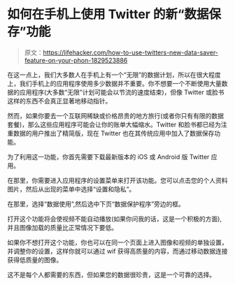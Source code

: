 # 如何在手机上使用 Twitter 的新“数据保存”功能

> 原文：<https://lifehacker.com/how-to-use-twitters-new-data-saver-feature-on-your-phon-1829523886>

在这一点上，我们大多数人在手机上有一个“无限”的数据计划，所以在很大程度上，我们手机上的应用程序使用多少数据并不重要。你不想要一个不断使用大量数据的应用程序(大多数“无限”计划可能会以节流的速度结束)，但像 Twitter 或脸书这样的东西不会真正显著地移动指针。



然而，如果你要去一个互联网稀缺或价格昂贵的地方旅行(或者你只有有限的数据套餐)，那么这些应用程序可能会让你的账单大幅缩水。Twitter 和脸书都已经为注重数据的用户推出了精简版，现在 Twitter 也在其传统应用中加入了数据保存功能。

为了利用这一功能，你首先需要下载最新版本的 iOS 或 Android 版 Twitter 应用。

在那里，你需要进入应用程序的设置菜单来打开该功能。您可以点击您的个人资料图片，然后从出现的菜单中选择“设置和隐私”。

在那里，选择“数据使用”,然后选中下页“数据保护程序”旁边的框。

打开这个功能将会使视频不能自动播放(如果你问我的话，这是一个积极的方面),并且图像加载的质量比正常情况下要低。

如果你不想打开这个功能，你也可以在同一个页面上进入图像和视频的单独设置，并调整你的设置，这样你就可以通过 wif 获得高质量的内容，而通过移动数据连接获得低质量的图像。

这不是每个人都需要的东西，但如果您的数据很珍贵，这是一个可靠的选择。